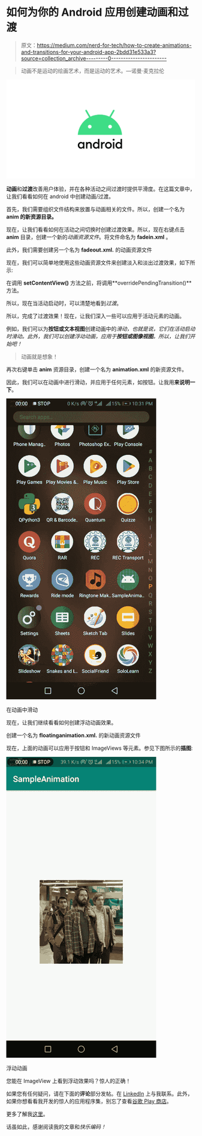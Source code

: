 # 如何为你的 Android 应用创建动画和过渡

> 原文：<https://medium.com/nerd-for-tech/how-to-create-animations-and-transitions-for-your-android-app-2bdd31e533a3?source=collection_archive---------0----------------------->

> 动画不是运动的绘画艺术，而是运动的艺术。—诺曼·麦克拉伦

![](img/e11c7bebec83315d275f0a4521bd1785.png)

**动画**和**过渡**改善用户体验，并在各种活动之间过渡时提供平滑度。在这篇文章中，让我们看看如何在 android 中创建动画/过渡。

首先，我们需要组织文件结构来放置与动画相关的文件。所以，创建一个名为 **anim 的新资源目录。**

现在，让我们看看如何在活动之间切换时创建过渡效果。所以，现在右键点击 **anim** 目录，创建一个新的*动画资源文件*。将文件命名为 **fadein.xml** 。

此外，我们需要创建另一个名为 **fadeout.xml.** 的动画资源文件

现在，我们可以简单地使用这些动画资源文件来创建淡入和淡出过渡效果，如下所示:

在调用 **setContentView()** 方法之前，将调用**overridePendingTransition()**方法。

所以，现在当活动启动时，可以清楚地看到*过渡*。

所以，完成了过渡效果！现在，让我们深入一些可以应用于活动元素的动画。

例如，我们可以为**按钮或文本视图**创建动画中的*滑动，也就是说，它们在活动启动时滑动。此外，我们可以创建浮动动画，应用于**按钮或图像视图**。所以，让我们开始吧！*

> 动画就是想象！

再次右键单击 **anim** 资源目录，创建一个名为 **animation.xml** 的新资源文件。

因此，我们可以在动画中进行滑动，并应用于任何元素，如按钮。让我用**来说明一下**。

![](img/437e74d700e6a6fb5a1df008a6fa88ff.png)

在动画中滑动

现在，让我们继续看看如何创建浮动动画效果。

创建一个名为 **floatinganimation.xml.** 的新动画资源文件

现在，上面的动画可以应用于按钮和 ImageViews 等元素。参见下图所示的**插图**:

![](img/efe6ffd6d8b7e2970373edfb9cabaf8a.png)

浮动动画

您能在 ImageView 上看到浮动效果吗？惊人的正确！

如果您有任何疑问，请在下面的**评论**部分发帖。在 [LinkedIn](https://www.linkedin.com/in/vaidhyanathansm/) 上与我联系。此外，如果你想看看我开发的惊人的应用程序集，别忘了查看[谷歌 Play 商店](https://play.google.com/store/apps/developer?id=Programmers+Gateway)。

更多了解我[这里](https://vaidhyanathansm.tech/)。

话虽如此，感谢阅读我的文章和*快乐编码！*